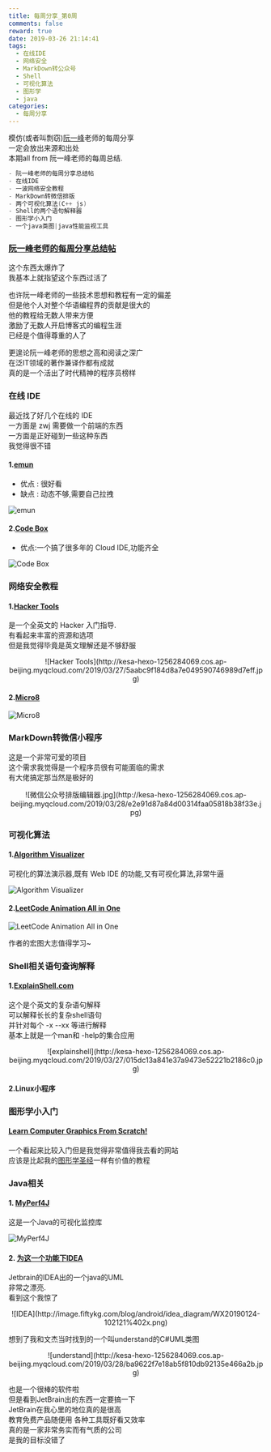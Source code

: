 ```yaml
---
title: 每周分享_第0周
comments: false
reward: true
date: 2019-03-26 21:14:41
tags:
  - 在线IDE
  - 网络安全
  - MarkDown转公众号
  - Shell
  - 可视化算法
  - 图形学
  - java
categories:
  - 每周分享
---
```


模仿(或者叫剽窃)[阮一峰](http://www.ruanyifeng.com)老师的每周分享  
一定会放出来源和出处  
本期all from 阮一峰老师的每周总结.

```Go
- 阮一峰老师的每周分享总结帖
- 在线IDE
- 一波网络安全教程
- MarkDown转微信排版
- 两个可视化算法(C++ js)
- Shell的两个语句解释器
- 图形学小入门
- 一个java类图|java性能监视工具
```

<!-- more -->
### [阮一峰老师的每周分享总结帖](https://wanmaoor.github.io/ryfWeekly/)

这个东西太爆炸了  
我基本上就指望这个东西过活了  

也许阮一峰老师的一些技术思想和教程有一定的偏差  
但是他个人对整个华语编程界的贡献是很大的  
他的教程给无数人带来方便  
激励了无数人开启博客式的编程生涯  
已经是个值得尊重的人了  

更遑论阮一峰老师的思想之高和阅读之深广  
在泛IT领域的著作兼译作都有成就  
真的是一个活出了时代精神的程序员榜样  

### 在线 IDE

最近找了好几个在线的 IDE  
一方面是 zwj 需要做一个前端的东西  
一方面是正好碰到一些这种东西  
我觉得很不错

#### 1.[emun](http://emun.ro/workspace)

- 优点 : 很好看
- 缺点 : 动态不够,需要自己拉拽

![emun](http://kesa-hexo-1256284069.cos.ap-beijing.myqcloud.com/2019/03/27/c722ad78c15a19aaf3dbfdd30a7f178a.jpg)

#### 2.[Code Box](https://github.com/CodeboxIDE/codebox)

- 优点:一个搞了很多年的 Cloud IDE,功能齐全

![Code Box](https://camo.githubusercontent.com/67679ace0fb0df1df0c231221222f6a82c3c6b25/68747470733a2f2f7261772e6769746875622e636f6d2f467269656e64436f64652f636f6465626f782f6d61737465722f73637265656e73686f742e706e67)

### 网络安全教程

#### 1.[Hacker Tools](https://hacker-tools.github.io/lectures/)

是一个全英文的 Hacker 入门指导.  
有看起来丰富的资源和选项  
但是我觉得毕竟是英文理解还是不够舒服  

<center>![Hacker Tools](http://kesa-hexo-1256284069.cos.ap-beijing.myqcloud.com/2019/03/27/5aabc9f184d8a7e049590746989d7eff.jpg)</center>

#### 2.[Micro8](https://github.com/Micropoor/Micro8)

![Micro8](http://kesa-hexo-1256284069.cos.ap-beijing.myqcloud.com/2019/03/27/4854b7b38828eef455fa523f41c3ed9e.jpg)

### MarkDown转微信小程序

这是一个非常可爱的项目  
这个需求我觉得是一个程序员很有可能面临的需求  
有大佬搞定那当然是极好的

<center>![微信公众号排版编辑器.jpg](http://kesa-hexo-1256284069.cos.ap-beijing.myqcloud.com/2019/03/28/e2e91d87a84d00314faa05818b38f33e.jpg)</center>



### 可视化算法

#### 1.[Algorithm Visualizer](https://github.com/algorithm-visualizer/algorithm-visualizer)

可视化的算法演示器,既有 Web IDE 的功能,又有可视化算法,非常牛逼

![Algorithm Visualizer](http://kesa-hexo-1256284069.cos.ap-beijing.myqcloud.com/2019/03/27/fd23d5a1dd024166886b977080a2d8e1.jpg)

#### 2.[LeetCode Animation All in One](https://github.com/MisterBooo/LeetCodeAnimation)

![LeetCode Animation All in One](http://kesa-hexo-1256284069.cos.ap-beijing.myqcloud.com/2019/03/27/389eb3d2b54ecd31ea16ef0f382d5fc9.jpg)

作者的宏图大志值得学习~
### Shell相关语句查询解释

#### 1.[ExplainShell.com](https://www.explainshell.com/)

这个是个英文的复杂语句解释  
可以解释长长的复杂shell语句  
并针对每个 -x --xx 等进行解释  
基本上就是一个man和 -help的集合应用  

<center>![explainshell](http://kesa-hexo-1256284069.cos.ap-beijing.myqcloud.com/2019/03/27/015dc13a841e37a9473e52221b2186c0.jpg)</center>

#### 2.Linux小程序

### 图形学小入门

#### [Learn Computer Graphics From Scratch!](http://www.scratchapixel.com)

一个看起来比较入门但是我觉得非常值得我去看的网站  
应该是比起我的[图形学圣经](https://learnopengl-cn.github.io/)一样有价值的教程

### Java相关

#### 1. [MyPerf4J](https://github.com/LinShunKang/MyPerf4J)

这是一个Java的可视化监控库

![MyPerf4J](http://kesa-hexo-1256284069.cos.ap-beijing.myqcloud.com/2019/03/27/e0d3afb89bff6b3942dad4301bc63411.jpg)

#### 2. [为这一个功能下IDEA](http://blog.fiftykg.com/tools/%E5%B0%B1%E4%B8%BA%E4%BA%86%E8%BF%99%E4%B8%AA%E5%8A%9F%E8%83%BD%E4%B9%9F%E8%A6%81%E4%B8%8B%E8%BD%BD%E4%B8%80%E4%B8%AAIDEA%EF%BC%81.html)

Jetbrain的IDEA出的一个java的UML  
非常之漂亮.  
看到这个我惊了  

<center>![IDEA](http://image.fiftykg.com/blog/android/idea_diagram/WX20190124-102121%402x.png)</center>


想到了我和文杰当时找到的一个叫understand的C#UML类图  
<center>![understand](http://kesa-hexo-1256284069.cos.ap-beijing.myqcloud.com/2019/03/28/ba9622f7e18ab5f810db92135e466a2b.jpg)</center>

也是一个很棒的软件啦  
但是看到JetBrain出的东西一定要搞一下  
JetBrain在我心里的地位真的是很高  
教育免费产品随便用 各种工具既好看又效率  
真的是一家非常务实而有气质的公司  
是我的目标没错了  
